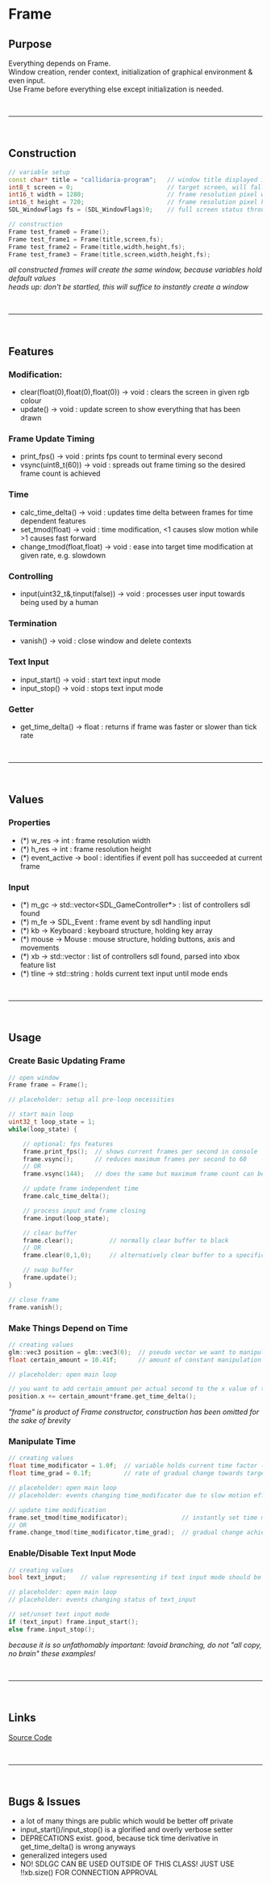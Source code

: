 # Frame

## Purpose

Everything depends on Frame. \
Window creation, render context, initialization of graphical environment & even input. \
Use Frame before everything else except initialization is needed.

<br>

***

<br>

## Construction

```c++
// variable setup
const char* title = "callidaria-program";	// window title displayed in frame's titlebar
int8_t screen = 0;							// target screen, will fall back to default if over
int16_t width = 1280;						// frame resolution pixel width
int16_t height = 720;						// frame resolution pixel height
SDL_WindowFlags fs = (SDL_WindowFlags)0;	// full screen status through SDL_WindowFlags

// construction
Frame test_frame0 = Frame();
Frame test_frame1 = Frame(title,screen,fs);
Frame test_frame2 = Frame(title,width,height,fs);
Frame test_frame3 = Frame(title,screen,width,height,fs);
```
*all constructed frames will create the same window, because variables hold default values* \
*heads up: don't be startled, this will suffice to instantly create a window*

<br>

***

<br>

## Features

### Modification:

- clear(float(0),float(0),float(0)) -> void : clears the screen in given rgb colour
- update() -> void : update screen to show everything that has been drawn

### Frame Update Timing

- print_fps() -> void : prints fps count to terminal every second
- vsync(uint8_t(60)) -> void : spreads out frame timing so the desired frame count is achieved

### Time

- calc_time_delta() -> void : updates time delta between frames for time dependent features
- set_tmod(float) -> void : time modification, <1 causes slow motion while >1 causes fast forward
- change_tmod(float,float) -> void : ease into target time modification at given rate, e.g. slowdown

### Controlling

- input(uint32_t&,tinput(false)) -> void : processes user input towards being used by a human

### Termination

- vanish() -> void : close window and delete contexts

### Text Input

- input_start() -> void : start text input mode
- input_stop() -> void : stops text input mode

### Getter

- get_time_delta() -> float : returns if frame was faster or slower than tick rate

<br>

***

<br>

## Values

### Properties

- (*) w_res -> int : frame resolution width
- (*) h_res -> int : frame resolution height
- (*) event_active -> bool : identifies if event poll has succeeded at current frame

### Input

- (\*) m_gc -> std::vector<SDL_GameController*> : list of controllers sdl found
- (*) m_fe -> SDL_Event : frame event by sdl handling input
- (*) kb -> Keyboard : keyboard structure, holding key array
- (*) mouse -> Mouse : mouse structure, holding buttons, axis and movements
- (*) xb -> std::vector<XBox> : list of controllers sdl found, parsed into xbox feature list
- (*) tline -> std::string : holds current text input until mode ends

<br>

***

<br>

## Usage

### Create Basic Updating Frame

```c++
// open window
Frame frame = Frame();

// placeholder: setup all pre-loop necessities

// start main loop
uint32_t loop_state = 1;
while(loop_state) {

	// optional: fps features
	frame.print_fps();	// shows current frames per second in console
	frame.vsync();		// reduces maximum frames per second to 60
	// OR
	frame.vsync(144);	// does the same but maximum frame count can be changed (e.g. 144fps)

	// update frame independent time
	frame.calc_time_delta();

	// process input and frame closing
	frame.input(loop_state);

	// clear buffer
	frame.clear();			// normally clear buffer to black
	// OR
	frame.clear(0,1,0);		// alternatively clear buffer to a specific colour (e.g. green)

	// swap buffer
	frame.update();
}

// close frame
frame.vanish();
```

### Make Things Depend on Time

```c++
// creating values
glm::vec3 position = glm::vec3(0);	// pseudo vector we want to manipulate later
float certain_amount = 10.41f;		// amount of constant manipulation

// placeholder: open main loop

// you want to add certain_amount per actual second to the x value of the created vector
position.x += certain_amount*frame.get_time_delta();
```
*"frame" is product of Frame constructor, construction has been omitted for the sake of brevity*

### Manipulate Time

```c++
// creating values
float time_modificator = 1.0f;	// variable holds current time factor (default: unmodified)
float time_grad = 0.1f;			// rate of gradual change towards target modificator

// placeholder: open main loop
// placeholder: events changing time_modificator due to slow motion effect and speedups

// update time modification
frame.set_tmod(time_modificator);				// instantly set time modification to target
// OR
frame.change_tmod(time_modificator,time_grad);	// gradual change achieving slowdown/speedup
```

### Enable/Disable Text Input Mode

```c++
// creating values
bool text_input;	// value representing if text input mode should be enabled

// placeholder: open main loop
// placeholder: events changing status of text_input

// set/unset text input mode
if (text_input) frame.input_start();
else frame.input_stop();
```
*because it is so unfathomably important: !avoid branching, do not "all copy, no brain" these examples!*

<br>

***

<br>

## Links

[Source Code](../../ccb/frm/frame.cpp)

<br>

***

<br>

## Bugs & Issues

- a lot of many things are public which would be better off private
- input_start()/input_stop() is a glorified and overly verbose setter
- DEPRECATIONS exist. good, because tick time derivative in get_time_delta() is wrong anyways
- generalized integers used
- NO! SDLGC CAN BE USED OUTSIDE OF THIS CLASS! JUST USE !!xb.size() FOR CONNECTION APPROVAL